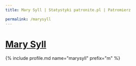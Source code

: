 ```yaml
---
title: Mary Syll | Statystyki patronite.pl | Patromierz

permalink: /marysyll
---
```


# [Mary Syll](https://patronite.pl/marysyll)

{% include profile.md name="marysyll" prefix="m" %}
